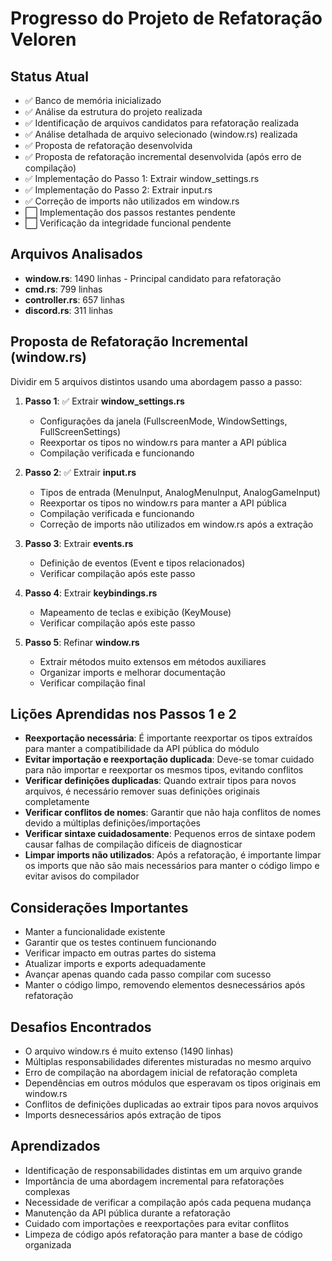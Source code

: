 # Progresso do Projeto de Refatoração Veloren

## Status Atual
- ✅ Banco de memória inicializado
- ✅ Análise da estrutura do projeto realizada
- ✅ Identificação de arquivos candidatos para refatoração realizada
- ✅ Análise detalhada de arquivo selecionado (window.rs) realizada
- ✅ Proposta de refatoração desenvolvida
- ✅ Proposta de refatoração incremental desenvolvida (após erro de compilação)
- ✅ Implementação do Passo 1: Extrair window_settings.rs
- ✅ Implementação do Passo 2: Extrair input.rs
- ✅ Correção de imports não utilizados em window.rs
- ⬜ Implementação dos passos restantes pendente
- ⬜ Verificação da integridade funcional pendente

## Arquivos Analisados
- **window.rs**: 1490 linhas - Principal candidato para refatoração
- **cmd.rs**: 799 linhas
- **controller.rs**: 657 linhas
- **discord.rs**: 311 linhas

## Proposta de Refatoração Incremental (window.rs)
Dividir em 5 arquivos distintos usando uma abordagem passo a passo:

1. **Passo 1**: ✅ Extrair **window_settings.rs**
   - Configurações da janela (FullscreenMode, WindowSettings, FullScreenSettings)
   - Reexportar os tipos no window.rs para manter a API pública
   - Compilação verificada e funcionando

2. **Passo 2**: ✅ Extrair **input.rs**
   - Tipos de entrada (MenuInput, AnalogMenuInput, AnalogGameInput)
   - Reexportar os tipos no window.rs para manter a API pública
   - Compilação verificada e funcionando
   - Correção de imports não utilizados em window.rs após a extração

3. **Passo 3**: Extrair **events.rs**
   - Definição de eventos (Event e tipos relacionados)
   - Verificar compilação após este passo

4. **Passo 4**: Extrair **keybindings.rs**
   - Mapeamento de teclas e exibição (KeyMouse)
   - Verificar compilação após este passo

5. **Passo 5**: Refinar **window.rs**
   - Extrair métodos muito extensos em métodos auxiliares
   - Organizar imports e melhorar documentação
   - Verificar compilação final

## Lições Aprendidas nos Passos 1 e 2
- **Reexportação necessária**: É importante reexportar os tipos extraídos para manter a compatibilidade da API pública do módulo
- **Evitar importação e reexportação duplicada**: Deve-se tomar cuidado para não importar e reexportar os mesmos tipos, evitando conflitos
- **Verificar definições duplicadas**: Quando extrair tipos para novos arquivos, é necessário remover suas definições originais completamente
- **Verificar conflitos de nomes**: Garantir que não haja conflitos de nomes devido a múltiplas definições/importações
- **Verificar sintaxe cuidadosamente**: Pequenos erros de sintaxe podem causar falhas de compilação difíceis de diagnosticar
- **Limpar imports não utilizados**: Após a refatoração, é importante limpar os imports que não são mais necessários para manter o código limpo e evitar avisos do compilador

## Considerações Importantes
- Manter a funcionalidade existente
- Garantir que os testes continuem funcionando
- Verificar impacto em outras partes do sistema
- Atualizar imports e exports adequadamente
- Avançar apenas quando cada passo compilar com sucesso
- Manter o código limpo, removendo elementos desnecessários após refatoração

## Desafios Encontrados
- O arquivo window.rs é muito extenso (1490 linhas)
- Múltiplas responsabilidades diferentes misturadas no mesmo arquivo
- Erro de compilação na abordagem inicial de refatoração completa
- Dependências em outros módulos que esperavam os tipos originais em window.rs
- Conflitos de definições duplicadas ao extrair tipos para novos arquivos
- Imports desnecessários após extração de tipos

## Aprendizados
- Identificação de responsabilidades distintas em um arquivo grande
- Importância de uma abordagem incremental para refatorações complexas
- Necessidade de verificar a compilação após cada pequena mudança
- Manutenção da API pública durante a refatoração
- Cuidado com importações e reexportações para evitar conflitos
- Limpeza de código após refatoração para manter a base de código organizada 